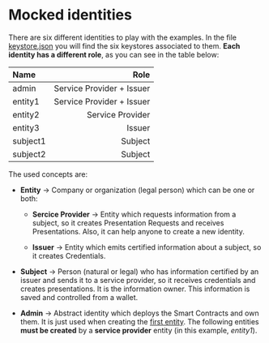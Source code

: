 # Mocked identities
There are six different identities to play with the examples. In the file [keystore.json](/keystore/keystore.json) you will find the six keystores associated to them. **Each identity has a different role**, as you can see in the table below:

|Name|Role|
|:--|--:|
|admin|Service Provider + Issuer|
|entity1|Service Provider + Issuer|
|entity2|Service Provider|
|entity3|Issuer|
|subject1|Subject |
|subject2|Subject |

The used concepts are:
- **Entity** &rarr; Company or organization (legal person) which can be one or both:

  - **Sercice Provider** &rarr; Entity which requests information from a subject, so it creates Presentation Requests and receives Presentations. Also, it can help anyone to create a new identity.

  - **Issuer** &rarr; Entity which emits certified information about a subject, so it creates Credentials.

- **Subject** &rarr; Person (natural or legal) who has information certified by an issuer and sends it to a service provider, so it receives credentials and creates presentations. It is the information owner. This information is saved and controlled from a wallet.
- **Admin** &rarr; Abstract identity which deploys the Smart Contracts and own them. It is just used when creating the [first entity](/exampleFirstEntity). The following entities **must be created** by a **service provider** entity (in this example, _entity1_).
